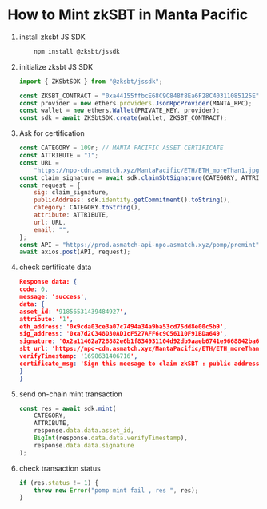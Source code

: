 # How to Mint zkSBT in Manta Pacific

1.  install zksbt JS SDK

    ```bash
        npm install @zksbt/jssdk
    ```

2.  initialize zksbt JS SDK

    ```javascript
    import { ZKSbtSDK } from "@zksbt/jssdk";

    const ZKSBT_CONTRACT = "0xa44155ffbcE68C9C848f8Ea6F28C40311085125E";
    const provider = new ethers.providers.JsonRpcProvider(MANTA_RPC);
    const wallet = new ethers.Wallet(PRIVATE_KEY, provider);
    const sdk = await ZKSbtSDK.create(wallet, ZKSBT_CONTRACT);
    ```

3.  Ask for certification

    ```javascript
    const CATEGORY = 109n; // MANTA PACIFIC ASSET CERTIFICATE
    const ATTRIBUTE = "1";
    const URL =
        "https://npo-cdn.asmatch.xyz/MantaPacific/ETH/ETH_moreThan1.jpg";
    const claim_signature = await sdk.claimSbtSignature(CATEGORY, ATTRIBUTE);
    const request = {
        sig: claim_signature,
        publicAddress: sdk.identity.getCommitment().toString(),
        category: CATEGORY.toString(),
        attribute: ATTRIBUTE,
        url: URL,
        email: "",
    };
    const API = "https://prod.asmatch-api-npo.asmatch.xyz/pomp/premint";
    await axios.post(API, request);
    ```

4.  check certificate data

    ``` json
    Response data: {
    code: 0,
    message: 'success',
    data: {
    asset_id: '91856531439484927',
    attribute: '1',
    eth_address: '0x9cda03ce3a07c7494a34a9ba53cd75dd8e00c5b9',
    sig_address: '0xa7d2C348D30AD1cF527AFF6c9C56110F91BDa649',
    signature: '0x2a11462a728882e6b1f834931104d92db9aaeb6741e9668842ba6a9aac38faa613bba08265fdeb4c16af98ea96f953b135d5aa3218cbc6b0a4357550be22df1a1b',
    sbt_url: 'https://npo-cdn.asmatch.xyz/MantaPacific/ETH/ETH_moreThan1.jpg',
    verifyTimestamp: '1698631406716',
    certificate_msg: 'Sign this meesage to claim zkSBT : public address 2120648137430114184213068244856561888015650291389717374042288473592882019645 sbt category 109 sbt attribute 1 sbt id 91856531439484927 verify timestamp 1698631406716'
    }
    }
    ```

5.  send on-chain mint transaction

    ```javascript
    const res = await sdk.mint(
        CATEGORY,
        ATTRIBUTE,
        response.data.data.asset_id,
        BigInt(response.data.data.verifyTimestamp),
        response.data.data.signature
    );
    ```

6.  check transaction status

    ```javascript
    if (res.status != 1) {
        throw new Error("pomp mint fail , res ", res);
    }
    ```
